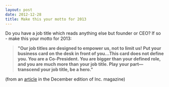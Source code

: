 ```yaml
---
layout: post
date: 2012-12-28
title: Make this your motto for 2013
---
```

Do you have a job title which reads anything else but founder or CEO? If so - make this your motto for 2013:

> **"Our job titles are designed to empower us, not to limit us! Put your business card on the desk in front of you...This card does not define you. You are a Co-President. You are bigger than your defined role, and you are much more than your job title. Play your part—transcend your job title, be a hero."**

(from an [article](http://theheretic.us6.list-manage.com/track/click?u=73ed86d918cf26bfbf6cc6c1d&id=be20b3c01b&e=c390f5cb76) in the December edition of Inc. magazine)